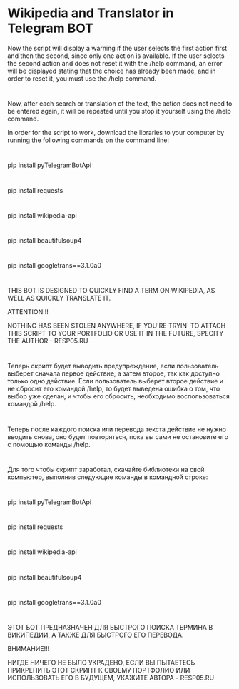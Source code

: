 # Wikipedia and Translator in Telegram BOT

Now the script will display a warning if the user selects the first action first and then the second, since only one action is available. If the user selects the second action and does not reset it with the /help command, an error will be displayed stating that the choice has already been made, and in order to reset it, you must use the /help command.
#
Now, after each search or translation of the text, the action does not need to be entered again, it will be repeated until you stop it yourself using the /help command.

In order for the script to work, download the libraries to your computer by running the following commands on the command line:
#
pip install pyTelegramBotApi
#
pip install requests
#
pip install wikipedia-api
#
pip install beautifulsoup4
#
pip install googletrans==3.1.0a0
#
THIS BOT IS DESIGNED TO QUICKLY FIND A TERM ON WIKIPEDIA, AS WELL AS QUICKLY TRANSLATE IT.

ATTENTION!!!

NOTHING HAS BEEN STOLEN ANYWHERE, IF YOU'RE TRYIN' TO ATTACH THIS SCRIPT TO YOUR PORTFOLIO OR USE IT IN THE FUTURE, SPECITY THE AUTHOR - RESP05.RU

#
Теперь скрипт будет выводить предупреждение, если пользователь выберет сначала первое действие, а затем второе, так как доступно только одно действие. Если пользователь выберет второе действие и не сбросит его командой /help, то будет выведена ошибка о том, что выбор уже сделан, и чтобы его сбросить, необходимо воспользоваться командой /help.
#
Теперь после каждого поиска или перевода текста действие не нужно вводить снова, оно будет повторяться, пока вы сами не остановите его с помощью команды /help.
#
Для того чтобы скрипт заработал, скачайте библиотеки на свой компьютер, выполнив следующие команды в командной строке:
#
pip install pyTelegramBotApi
#
pip install requests
#
pip install wikipedia-api
#
pip install beautifulsoup4
#
pip install googletrans==3.1.0a0
#
ЭТОТ БОТ ПРЕДНАЗНАЧЕН ДЛЯ БЫСТРОГО ПОИСКА ТЕРМИНА В ВИКИПЕДИИ, А ТАКЖЕ ДЛЯ БЫСТРОГО ЕГО ПЕРЕВОДА.

ВНИМАНИЕ!!!

НИГДЕ НИЧЕГО НЕ БЫЛО УКРАДЕНО, ЕСЛИ ВЫ ПЫТАЕТЕСЬ ПРИКРЕПИТЬ ЭТОТ СКРИПТ К СВОЕМУ ПОРТФОЛИО ИЛИ ИСПОЛЬЗОВАТЬ ЕГО В БУДУЩЕМ, УКАЖИТЕ АВТОРА - RESP05.RU
